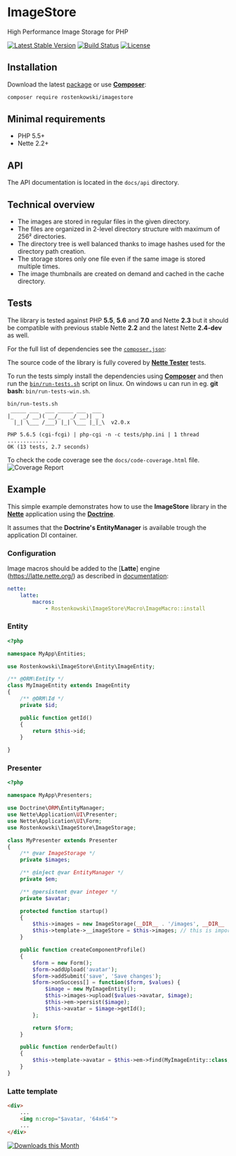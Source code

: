 # ImageStore

High Performance Image Storage for PHP

[![Latest Stable Version](https://poser.pugx.org/rostenkowski/imagestore/v/stable)](https://github.com/rostenkowski/imagestore/releases)
[![Build Status](https://travis-ci.org/rostenkowski/imagestore.svg?branch=master)](https://travis-ci.org/rostenkowski/imagestore)
[![License](https://img.shields.io/badge/license-New%20BSD-blue.svg)](https://github.com/rostenkowski/imagestore/blob/master/LICENSE)

## Installation

Download the latest [package](https://github.com/rostenkowski/imagestore/releases)
or use [**Composer**](https://getcomposer.org/doc/00-intro.md#globally):

```bash
composer require rostenkowski/imagestore
```

## Minimal requirements
- PHP 5.5+
- Nette 2.2+

## API

The API documentation is located in the `docs/api` directory.

## Technical overview
- The images are stored in regular files in the given directory.
- The files are organized in 2-level directory structure with maximum of 256² directories.
- The directory tree is well balanced thanks to image hashes used for the directory path creation.
- The storage stores only one file even if the same image is stored multiple times.
- The image thumbnails are created on demand and cached in the cache directory.

## Tests

The library is tested against PHP **5.5**, **5.6** and **7.0** and Nette **2.3** but it should be compatible with previous stable Nette **2.2** and the latest Nette **2.4-dev** as well.

For the full list of dependencies see the [`composer.json`](https://github.com/rostenkowski/imagestore/blob/master/composer.json):

The source code of the library is fully covered by [**Nette Tester**](https://tester.nette.org/) tests.

To run the tests simply install the dependencies
using [**Composer**](https://getcomposer.org/doc/00-intro.md#globally) and then run the [`bin/run-tests.sh`](bin/run-tests.sh) script on linux. On windows u can run in eg. **git bash**: `bin/run-tests-win.sh`.

```
bin/run-tests.sh
 _____ ___  ___ _____ ___  ___
|_   _/ __)( __/_   _/ __)| _ )
  |_| \___ /___) |_| \___ |_|_\  v2.0.x

PHP 5.6.5 (cgi-fcgi) | php-cgi -n -c tests/php.ini | 1 thread
.............
OK (13 tests, 2.7 seconds)
```

To check the code coverage see the `docs/code-coverage.html` file.
![Coverage Report](https://raw.githubusercontent.com/rostenkowski/imagestore/master/docs/coverage.png)

## Example

This simple example demonstrates how to use the **ImageStore** library in the [**Nette**](https://doc.nette.org/cs/2.3/quickstart) application
using the [**Doctrine**](http://docs.doctrine-project.org/projects/doctrine-orm/en/latest/tutorials/getting-started.html).

It assumes that the **Doctrine's EntityManager** is available trough the application DI container.

### Configuration

Image macros should be added to the [**Latte**] engine (https://latte.nette.org/) as described
in [documentation](https://doc.nette.org/en/2.2/configuring#toc-latte):

```yaml
nette:
    latte:
        macros:
            - Rostenkowski\ImageStore\Macro\ImageMacro::install
```


### Entity

```php
<?php

namespace MyApp\Entities;

use Rostenkowski\ImageStore\Entity\ImageEntity;

/** @ORM\Entity */
class MyImageEntity extends ImageEntity
{
	/** @ORM\Id */
	private $id;

	public function getId()
	{
		return $this->id;
	}

}
```

### Presenter

```php
<?php

namespace MyApp\Presenters;

use Doctrine\ORM\EntityManager;
use Nette\Application\UI\Presenter;
use Nette\Application\UI\Form;
use Rostenkowski\ImageStore\ImageStorage;

class MyPresenter extends Presenter
{
	/** @var ImageStorage */
	private $images;

	/** @inject @var EntityManager */
    private $em;

    /** @persistent @var integer */
    private $avatar;

	protected function startup()
	{
		$this->images = new ImageStorage(__DIR__ . '/images', __DIR__ . '/cache');
		$this->template->__imageStore = $this->images; // this is important for the image macros
	}

	public function createComponentProfile()
	{
		$form = new Form();
		$form->addUpload('avatar');
		$form->addSubmit('save', 'Save changes');
		$form->onSuccess[] = function($form, $values) {
			$image = new MyImageEntity();
			$this->images->upload($values->avatar, $image);
			$this->em->persist($image);
			$this->avatar = $image->getId();
		};

		return $form;
	}

	public function renderDefault()
	{
		$this->template->avatar = $this->em->find(MyImageEntity::class, $this->avatar);
	}
}
```

### Latte template

```html
<div>
	...
	<img n:crop="$avatar, '64x64'">
	...
</div>
```

[![Downloads this Month](https://img.shields.io/packagist/dm/rostenkowski/imagestore.svg)](https://packagist.org/packages/rostenkowski/imagestore)
